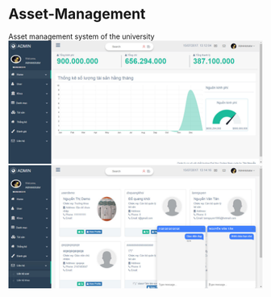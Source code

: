 # Asset-Management
Asset management system of the university
![image index](https://github.com/tannguyenit/Asset-Management/blob/master/assets/files/2017-07-15_131207.jpg)
![image chat](https://github.com/tannguyenit/Asset-Management/blob/master/assets/files/2017-07-15_131420.jpg)
